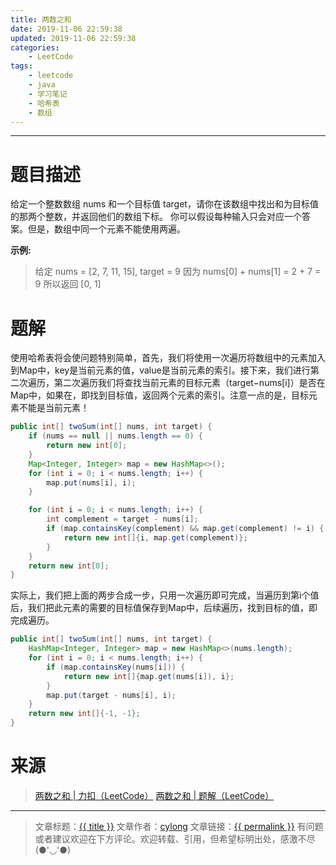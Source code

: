 ```yaml
---
title: 两数之和
date: 2019-11-06 22:59:38
updated: 2019-11-06 22:59:38
categories:
    - LeetCode
tags:
    - leetcode
    - java
    - 学习笔记
    - 哈希表
    - 数组
---
```

---

# 题目描述

给定一个整数数组 nums 和一个目标值 target，请你在该数组中找出和为目标值的那两个整数，并返回他们的数组下标。
你可以假设每种输入只会对应一个答案。但是，数组中同一个元素不能使用两遍。

**示例:**
> 给定 nums = [2, 7, 11, 15], target = 9
> 因为 nums[0] + nums\[1\] = 2 + 7 = 9
> 所以返回 [0, 1]

<!-- more -->

# 题解

使用哈希表将会使问题特别简单，首先，我们将使用一次遍历将数组中的元素加入到Map中，key是当前元素的值，value是当前元素的索引。接下来，我们进行第二次遍历，第二次遍历我们将查找当前元素的目标元素（target−nums[i]）是否在Map中，如果在，即找到目标值，返回两个元素的索引。注意一点的是，目标元素不能是当前元素！

```java
public int[] twoSum(int[] nums, int target) {
    if (nums == null || nums.length == 0) {
        return new int[0];
    }
    Map<Integer, Integer> map = new HashMap<>();
    for (int i = 0; i < nums.length; i++) {
        map.put(nums[i], i);
    }

    for (int i = 0; i < nums.length; i++) {
        int complement = target - nums[i];
        if (map.containsKey(complement) && map.get(complement) != i) {
            return new int[]{i, map.get(complement)};
        }
    }
    return new int[0];
}
```

实际上，我们把上面的两步合成一步，只用一次遍历即可完成，当遍历到第i个值后，我们把此元素的需要的目标值保存到Map中，后续遍历，找到目标的值，即完成遍历。

```java
public int[] twoSum(int[] nums, int target) {
    HashMap<Integer, Integer> map = new HashMap<>(nums.length);
    for (int i = 0; i < nums.length; i++) {
        if (map.containsKey(nums[i])) {
            return new int[]{map.get(nums[i]), i};
        }
        map.put(target - nums[i], i);
    }
    return new int[]{-1, -1};
}
```

# 来源

> [两数之和 | 力扣（LeetCode）][1]
> [两数之和 | 题解（LeetCode）][2]

---

> 文章标题：<a href='{{ permalink }}' title='{{ title }}' >{{ title }}</a>
> 文章作者：[cylong](http://www.cylong.com/about/ "cylong")
> 文章链接：<a href='{{ permalink }}' title='{{ title }}' >{{ permalink }}</a>
> 有问题或者建议欢迎在下方评论。欢迎转载、引用，但希望标明出处，感激不尽(●'◡'●)

[1]: https://leetcode-cn.com/problems/two-sum "两数之和 | 力扣（LeetCode）"
[2]: https://leetcode-cn.com/problems/two-sum/solution/liang-shu-zhi-he-by-leetcode-2/ "两数之和 | 题解（LeetCode）"
